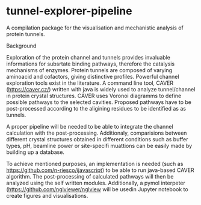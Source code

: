 # tunnel-explorer-pipeline
A compilation package for the visualisation and mechanistic analysis of protein tunnels.

Background 

Exploration of the protein channel and tunnels provides invaluable informations for subsrtate binding pathways, therefore the catalysis mechanisms of enzymes. Protein tunnels are
composed of varying aminoacid and cofactors, giving distinctive profiles. Powerful channel exploration tools exist in the literature. A command line tool, CAVER
(https://caver.cz/) written with java is widely used to analyze tunnel/channel ın protein crystal structures. CAVER uses Voronoi diagramms to define possible pathways to the
selected cavities. Proposed pathways have to be post-processed according to the aligining residues to be identified as as tunnels. 

A proper pipeline will be needed to be able to integrate the channel calculation with the post-processing. Additionaly, comparisions between different crystal structures obtained
in different conditions such as buffer types, pH, beamline power or site-specifi muattions can be easily made by building up a database.           

To achieve mentioned purposes, an implementation is needed (such as https://github.com/n-riesco/ijavascript) to be able to run java-based CAVER algorithm.
The post-processing of calculated pathways will then be analyzed using the self written modules. Additionally, a pymol interpeter (https://github.com/nglviewer/nglview will be usedin Jupyter notebook to create figures and visualisations. 
